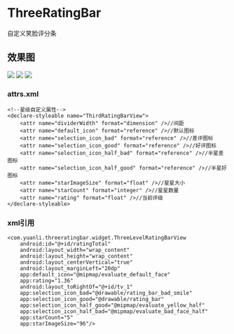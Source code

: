 # ThreeRatingBar
自定义笑脸评分条

## 效果图
![](https://github.com/liyuanli01/ThreeRatingBar/raw/master/images/one.png)
![](https://github.com/liyuanli01/ThreeRatingBar/raw/master/images/two.png)
![](https://github.com/liyuanli01/ThreeRatingBar/raw/master/images/three.png)

### attrs.xml
    <!--星级自定义属性-->
    <declare-styleable name="ThirdRatingBarView">
        <attr name="dividerWidth" format="dimension" />//间距
        <attr name="default_icon" format="reference" />//默认图标
        <attr name="selection_icon_bad" format="reference" />//差评图标
        <attr name="selection_icon_good" format="reference" />//好评图标
        <attr name="selection_icon_half_bad" format="reference" />//半星差图标
        <attr name="selection_icon_half_good" format="reference" />//半星好图标
        <attr name="starImageSize" format="float" />//星星大小
        <attr name="starCount" format="integer" />//星星数量
        <attr name="rating" format="float" />//当前评级
    </declare-styleable>
### xml引用
    <com.yuanli.threeratingbar.widget.ThreeLevelRatingBarView
        android:id="@+id/ratingTotal"
        android:layout_width="wrap_content"
        android:layout_height="wrap_content"
        android:layout_centerVertical="true"
        android:layout_marginLeft="20dp"
        app:default_icon="@mipmap/evaluate_default_face"
        app:rating="1.36"
        android:layout_toRightOf="@+id/tv_1"
        app:selection_icon_bad="@drawable/rating_bar_bad_smile"
        app:selection_icon_good="@drawable/rating_bar"
        app:selection_icon_half_good="@mipmap/evaluate_yellow_half"
        app:selection_icon_half_bad="@mipmap/evaluate_bad_face_half"
        app:starCount="5"
        app:starImageSize="96"/>

